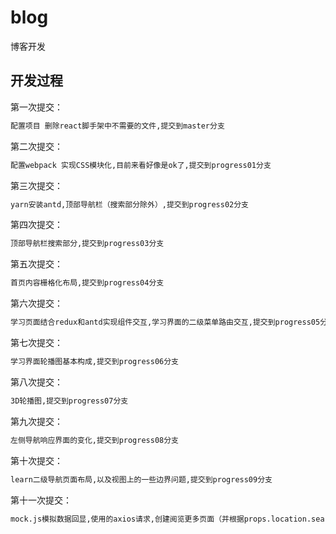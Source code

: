 # blog
博客开发

## 开发过程

第一次提交：

```bash
配置项目 删除react脚手架中不需要的文件,提交到master分支
```
第二次提交：

```bash
配置webpack 实现CSS模块化,目前来看好像是ok了,提交到progress01分支
```

第三次提交：

```bash
yarn安装antd,顶部导航栏（搜索部分除外）,提交到progress02分支
```

第四次提交：

```bash
顶部导航栏搜索部分,提交到progress03分支
```

第五次提交：

```bash
首页内容栅格化布局,提交到progress04分支
```

第六次提交：

```bash
学习页面结合redux和antd实现组件交互,学习界面的二级菜单路由交互,提交到progress05分支
```

第七次提交：

```bash
学习界面轮播图基本构成,提交到progress06分支
```

第八次提交：

```bash
3D轮播图,提交到progress07分支
```

第九次提交：

```bash
左侧导航响应界面的变化,提交到progress08分支
```


第十次提交：

```bash
learn二级导航页面布局,以及视图上的一些边界问题,提交到progress09分支
```

第十一次提交：

```bash
mock.js模拟数据回显,使用的axios请求,创建阅览更多页面（并根据props.location.search来请求数据）,提交到progress10分支
```
